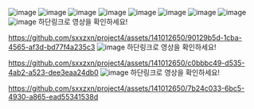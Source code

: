 ![image](https://github.com/sxxzxn/project4/assets/141012650/9a517fb1-027a-4990-b73a-5ba43ffa2b57)
![image](https://github.com/sxxzxn/project4/assets/141012650/2d425aa7-b203-48dd-a925-a15a6fb55536)
![image](https://github.com/sxxzxn/project4/assets/141012650/af28a6e2-2140-412c-9561-a1a75b9c1340)
![image](https://github.com/sxxzxn/project4/assets/141012650/432568fe-1da2-4a56-8f6d-a4d2b6b37971)
![image](https://github.com/sxxzxn/project4/assets/141012650/bb699515-f822-4c72-b4e3-5b918a3fa1d6)
![image](https://github.com/sxxzxn/project4/assets/141012650/97233314-0864-47ea-b3ca-8c0075f878f9)
![image](https://github.com/sxxzxn/project4/assets/141012650/aa2a6d4c-9939-47ad-a392-1d2466ef737c)
![image](https://github.com/sxxzxn/project4/assets/141012650/d229199e-e596-4606-9cdd-606bd1269618)
![image](https://github.com/sxxzxn/project4/assets/141012650/8b6d4c0f-17c8-406d-9a92-966a2fd1fbb3)
하단링크로 영상을 확인하세요!

https://github.com/sxxzxn/project4/assets/141012650/90129b5d-1cba-4565-af3d-bd77f4a235c3
![image](https://github.com/sxxzxn/project4/assets/141012650/455332f6-17a4-4cb4-98bb-d26ed62c3a84)
하단링크로 영상을 확인하세요!

https://github.com/sxxzxn/project4/assets/141012650/c0bbbc49-d535-4ab2-a523-dee3eaa24db0
![image](https://github.com/sxxzxn/project4/assets/141012650/f801f09e-0a3b-4e2c-b46c-445bcae1d57b)
하단링크로 영상을 확인하세요!

https://github.com/sxxzxn/project4/assets/141012650/7b24c033-6bc5-4930-a865-ead55341538d

